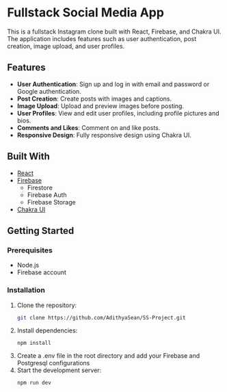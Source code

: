 # Fullstack Social Media App

This is a fullstack Instagram clone built with React, Firebase, and Chakra UI. The application includes features such as user authentication, post creation, image upload, and user profiles.

## Features

- **User Authentication**: Sign up and log in with email and password or Google authentication.
- **Post Creation**: Create posts with images and captions.
- **Image Upload**: Upload and preview images before posting.
- **User Profiles**: View and edit user profiles, including profile pictures and bios.
- **Comments and Likes**: Comment on and like posts.
- **Responsive Design**: Fully responsive design using Chakra UI.

## Built With

- [React](https://reactjs.org/)
- [Firebase](https://firebase.google.com/)
  - Firestore
  - Firebase Auth
  - Firebase Storage
- [Chakra UI](https://chakra-ui.com/)

## Getting Started

### Prerequisites

- Node.js
- Firebase account

### Installation

1. Clone the repository:
   ```sh
   git clone https://github.com/AdithyaSean/SS-Project.git
   ```
2. Install dependencies:
   ```
   npm install
3. Create a .env file in the root directory and add your Firebase and Postgresql configurations
4. Start the development server:
    ```
    npm run dev
